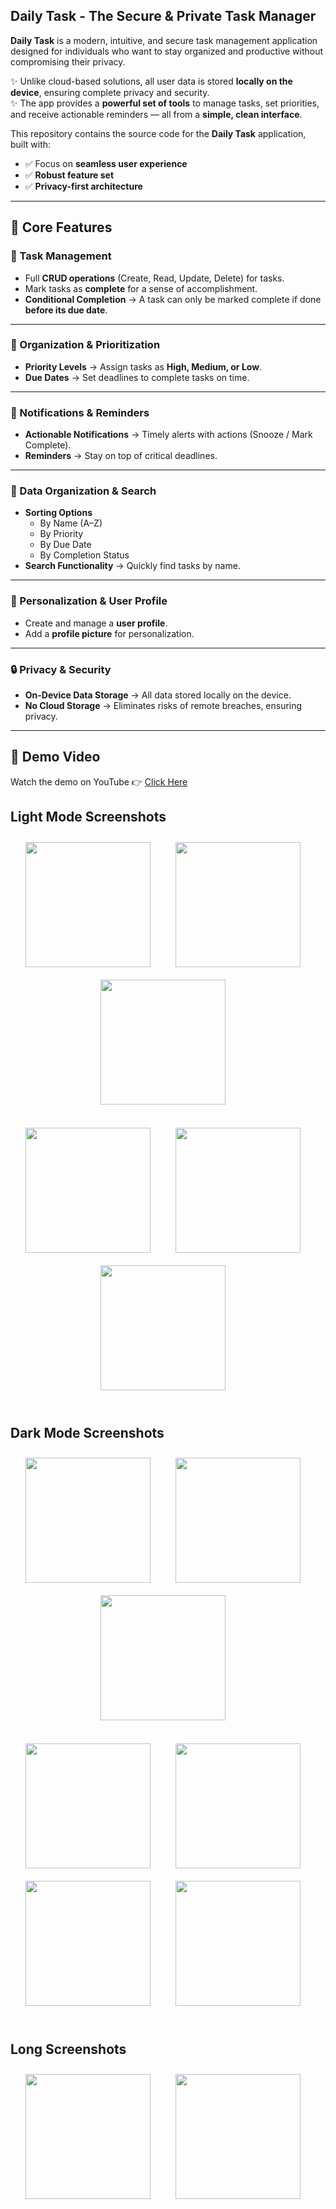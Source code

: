 ## Daily Task - The Secure & Private Task Manager

**Daily Task** is a modern, intuitive, and secure task management application designed for individuals who want to stay organized and productive without compromising their privacy.  

✨ Unlike cloud-based solutions, all user data is stored **locally on the device**, ensuring complete privacy and security.  
✨ The app provides a **powerful set of tools** to manage tasks, set priorities, and receive actionable reminders — all from a **simple, clean interface**.  

This repository contains the source code for the **Daily Task** application, built with:  
- ✅ Focus on **seamless user experience**  
- ✅ **Robust feature set**  
- ✅ **Privacy-first architecture**  

---

## 🚀 Core Features

### 📝 Task Management
- Full **CRUD operations** (Create, Read, Update, Delete) for tasks.  
- Mark tasks as **complete** for a sense of accomplishment.  
- **Conditional Completion** → A task can only be marked complete if done **before its due date**.  

---

### 📌 Organization & Prioritization
- **Priority Levels** → Assign tasks as **High, Medium, or Low**.  
- **Due Dates** → Set deadlines to complete tasks on time.  

---

### 🔔 Notifications & Reminders
- **Actionable Notifications** → Timely alerts with actions (Snooze / Mark Complete).  
- **Reminders** → Stay on top of critical deadlines.  

---

### 📂 Data Organization & Search
- **Sorting Options**  
  - By Name (A–Z)  
  - By Priority  
  - By Due Date  
  - By Completion Status  
- **Search Functionality** → Quickly find tasks by name.  

---

### 👤 Personalization & User Profile
- Create and manage a **user profile**.  
- Add a **profile picture** for personalization.  

---

### 🔒 Privacy & Security
- **On-Device Data Storage** → All data stored locally on the device.  
- **No Cloud Storage** → Eliminates risks of remote breaches, ensuring privacy.  

---


## 🎥 Demo Video
Watch the demo on YouTube 👉 [Click Here](https://www.youtube.com/watch?v=Sgd57fWsTBw)


  ## Light Mode Screenshots
<div align="center">
  <img src="daily_task_screenshots/askPermission_lightMode.jpg" width="200" style="margin:10px;" />&nbsp;&nbsp;&nbsp;&nbsp;
  <img src="daily_task_screenshots/homePage_lightMode.jpg" width="200" style="margin:10px;" />&nbsp;&nbsp;&nbsp;&nbsp;
  <img src="daily_task_screenshots/sort_list_lightMode.jpg" width="200" style="margin:10px;" />&nbsp;&nbsp;&nbsp;&nbsp;
</div>

  <br/> 
  
  <div align="center">
  <img src="daily_task_screenshots/addTask_lightMode.jpg" width="200" style="margin:10px;" />&nbsp;&nbsp;&nbsp;&nbsp;
  <img src="daily_task_screenshots/detailPage_lightMode.jpg" width="200" style="margin:10px;" />&nbsp;&nbsp;&nbsp;&nbsp;
  <img src="daily_task_screenshots/editProfile_lightMode.jpg" width="200" style="margin:10px;" />&nbsp;&nbsp;&nbsp;&nbsp;
</div>

<br/>

## Dark Mode Screenshots
<div align="center">
  <img src="daily_task_screenshots/notification.jpg" width="200" style="margin:10px;" />&nbsp;&nbsp;&nbsp;&nbsp;
  <img src="daily_task_screenshots/askPermission_darkMode.jpg" width="200" style="margin:10px;" />&nbsp;&nbsp;&nbsp;&nbsp;
  <img src="daily_task_screenshots/homepage_darkMode.jpg" width="200" style="margin:10px;" />&nbsp;&nbsp;&nbsp;&nbsp;
</div>

<br/>

<div align="center">
  <img src="daily_task_screenshots/sortList_darkMode.jpg" width="200" style="margin:10px;" />&nbsp;&nbsp;&nbsp;&nbsp;
  <img src="daily_task_screenshots/addTask_darkMode.jpg" width="200" style="margin:10px;" />&nbsp;&nbsp;&nbsp;&nbsp;
  <img src="daily_task_screenshots/detailTask_darkMode.jpg" width="200" style="margin:10px;" />&nbsp;&nbsp;&nbsp;&nbsp;
  <img src="daily_task_screenshots/editProfile_darkMode.jpg" width="200" style="margin:10px;" />&nbsp;&nbsp;&nbsp;&nbsp;
</div>

<br/>

## Long Screenshots
<div align="center">
  <img src="daily_task_screenshots/profile_page_lightMode.jpg" width="200" style="margin:10px;" />&nbsp;&nbsp;&nbsp;&nbsp;
  <img src="daily_task_screenshots/profilePage_darkMode.jpg" width="200" style="margin:10px;" />&nbsp;&nbsp;&nbsp;&nbsp;
</div>



